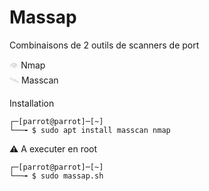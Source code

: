 # Massap

Combinaisons de 2 outils de scanners de port

<span style="color: #dddddd;">👁️</span> Nmap  
<span style="color: #dddddd;">🛰️</span> Masscan

Installation 

```
┌─[parrot@parrot]─[~]
└──╼ $ sudo apt install masscan nmap
```
⚠️ A executer en root

```
┌─[parrot@parrot]─[~]
└──╼ $ sudo massap.sh
```
